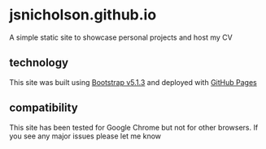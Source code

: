 # jsnicholson.github.io
A simple static site to showcase personal projects and host my CV
## technology
This site was built using [Bootstrap v5.1.3](https://getbootstrap.com/docs/5.1/getting-started/introduction/) and deployed with [GitHub Pages](https://pages.github.com)
## compatibility
This site has been tested for Google Chrome but not for other browsers. If you see any major issues please let me know
